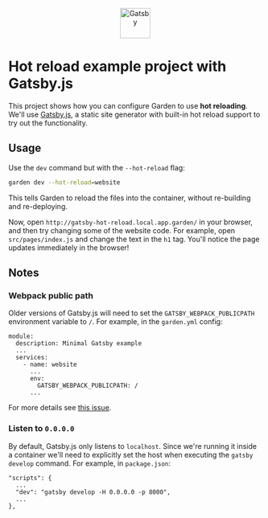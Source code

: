 <p align="center">
  <a href="https://next.gatsbyjs.org">
    <img alt="Gatsby" src="https://www.gatsbyjs.org/monogram.svg" width="60" />
  </a>
</p>

# Hot reload example project with Gatsby.js

This project shows how you can configure Garden to use **hot reloading**. We'll use [Gatsby.js](https://www.gatsbyjs.org/), a static site generator with built-in hot reload support to try out the functionality.

## Usage

Use the `dev` command but with the `--hot-reload` flag:

```sh
garden dev --hot-reload=website
```

This tells Garden to reload the files into the container, without re-building and re-deploying.

Now, open `http://gatsby-hot-reload.local.app.garden/` in your browser, and then try changing some of the website code. For example, open `src/pages/index.js` and change the text in the `h1` tag. You'll notice the page updates immediately in the browser!

## Notes

### Webpack public path

Older versions of Gatsby.js will need to set the `GATSBY_WEBPACK_PUBLICPATH` environment variable to `/`. For example, in the `garden.yml` config:
```
module:
  description: Minimal Gatsby example
  ...
  services:
    - name: website
      ...
      env:
        GATSBY_WEBPACK_PUBLICPATH: /
      ...
```
For more details see [this issue](https://github.com/gatsbyjs/gatsby/issues/8348).

### Listen to `0.0.0.0`

By default, Gatsby.js only listens to `localhost`. Since we're running it inside a container we'll need to explicitly set the host when executing the `gatsby develop` command. For example, in `package.json`:
```
"scripts": {
  ...
  "dev": "gatsby develop -H 0.0.0.0 -p 8000",
  ...
},
```
